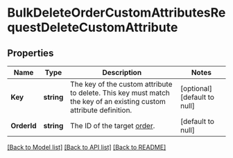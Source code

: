 # BulkDeleteOrderCustomAttributesRequestDeleteCustomAttribute

## Properties
Name | Type | Description | Notes
------------ | ------------- | ------------- | -------------
**Key** | **string** | The key of the custom attribute to delete.  This key must match the key  of an existing custom attribute definition. | [optional] [default to null]
**OrderId** | **string** | The ID of the target [order](https://developer.squareup.com/reference/square_2024-07-17/objects/Order). | [default to null]

[[Back to Model list]](../README.md#documentation-for-models) [[Back to API list]](../README.md#documentation-for-api-endpoints) [[Back to README]](../README.md)

